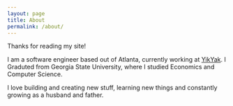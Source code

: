 ```yaml
---
layout: page
title: About
permalink: /about/
---
```


Thanks for reading my site! 

I am a software engineer based out of Atlanta,
currently working at [YikYak](http://www.yikyakapp.com/). I Graduted from Georgia State University, where I studied Economics and Computer Science.

I love building and creating new stuff, learning new things and constantly growing as a husband and father.
